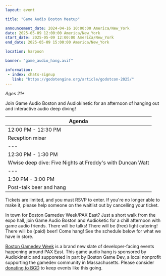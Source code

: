 ```yaml
---
layout: event

title: "Game Audio Boston Meetup"

announcement_date: 2024-04-16 10:00:00 America/New_York
date: 2025-05-09 12:00:00 America/New_York
start_date: 2025-05-09 12:00:00 America/New_York
end_date: 2025-05-09 15:00:00 America/New_York

location: harpoon

banner: "game_audio_hang.avif"

information:
 - index: chats-signup
   link: "https://godotengine.org/article/godotcon-2025/"
---
```


*Ages 21+*

Join Game Audio Boston and Audiokinetic for an afternoon of hanging out and interactive audio deep diving!


|Agenda|
|---|
|12:00 PM - 12:30 PM|
|Reception mixer|
|---|
|12:30 PM - 1:30 PM|
|Wwise deep dive: Five Nights at Freddy's with Duncan Watt|
|---|
|1:30 PM - 3:00 PM|
|Post-talk beer and hang|


Tickets are limited, and you must RSVP to enter. If you're no longer able to make it, please help someone on the waitlist out by cancelling your ticket.

In town for Boston Gamedev Week/PAX East? Just a short walk from the expo hall, join Game Audio Boston and Audioketic for a chill afternoon with game audio friends. There will be talks! There will be (free) light catering! There will be (paid) beer! Come hang! See the schedule below for what we have in store.

[Boston Gamedev Week](https://gamedev.boston/) is a brand new slate of developer-facing events happening around PAX East. This game audio hang is sponsored by Audiokinetic and supporeted in part by Boston Game Dev, a local nonprofit supporting the gamedev community in Massachusetts. Please consider [donating to BGD](https://secure.givelively.org/donate/boston-game-dev-inc/boston-game-dev) to keep events like this going.